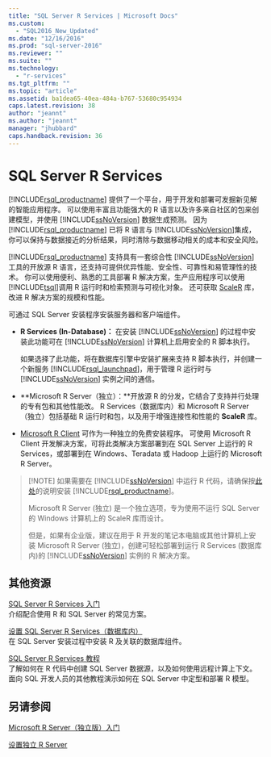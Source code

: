 ```yaml
---
title: "SQL Server R Services | Microsoft Docs"
ms.custom: 
  - "SQL2016_New_Updated"
ms.date: "12/16/2016"
ms.prod: "sql-server-2016"
ms.reviewer: ""
ms.suite: ""
ms.technology: 
  - "r-services"
ms.tgt_pltfrm: ""
ms.topic: "article"
ms.assetid: ba1dea65-40ea-484a-b767-53680c954934
caps.latest.revision: 38
author: "jeannt"
ms.author: "jeannt"
manager: "jhubbard"
caps.handback.revision: 36
---
```

# SQL Server R Services
  [!INCLUDE[rsql_productname](../../includes/rsql-productname-md.md)] 提供了一个平台，用于开发和部署可发掘新见解的智能应用程序。 可以使用丰富且功能强大的 R 语言以及许多来自社区的包来创建模型，并使用 [!INCLUDE[ssNoVersion](../../includes/ssnoversion-md.md)] 数据生成预测。 因为 [!INCLUDE[rsql_productname](../../includes/rsql-productname-md.md)] 已将 R 语言与 [!INCLUDE[ssNoVersion](../../includes/ssnoversion-md.md)]集成，你可以保持与数据接近的分析结果，同时清除与数据移动相关的成本和安全风险。  
  
 [!INCLUDE[rsql_productname](../../includes/rsql-productname-md.md)] 支持具有一套综合性 [!INCLUDE[ssNoVersion](../../includes/ssnoversion-md.md)] 工具的开放源 R 语言，还支持可提供优异性能、安全性、可靠性和易管理性的技术。 你可以使用便利、熟悉的工具部署 R 解决方案，生产应用程序可以使用 [!INCLUDE[tsql](../../includes/tsql-md.md)]调用 R 运行时和检索预测与可视化对象。 还可获取 [ScaleR](https://msdn.microsoft.com/microsoft-r/scaler/scaler) 库，改进 R 解决方案的规模和性能。  
  
可通过 SQL Server 安装程序安装服务器和客户端组件。  
  
+   **R Services (In-Database)：** 在安装 [!INCLUDE[ssNoVersion](../../includes/ssnoversion-md.md)] 的过程中安装此功能可在 [!INCLUDE[ssNoVersion](../../includes/ssnoversion-md.md)] 计算机上启用安全的 R 脚本执行。  
  
     如果选择了此功能，将在数据库引擎中安装扩展来支持 R 脚本执行，并创建一个新服务 [!INCLUDE[rsql_launchpad](../../includes/rsql-launchpad-md.md)]，用于管理 R 运行时与 [!INCLUDE[ssNoVersion](../../includes/ssnoversion-md.md)] 实例之间的通信。  
  
+   **Microsoft R Server（独立）：**开放源 R 的分发，它结合了支持并行处理的专有包和其他性能改。 R Services（数据库内）和 Microsoft R Server（独立）包括基础 R 运行时和包，以及用于增强连接性和性能的 **ScaleR** 库。 
  
+    [Microsoft R Client](https://msdn.microsoft.com/microsoft-r/index#mrc) 可作为一种独立的免费安装程序。  可使用 Microsoft R Client 开发解决方案，可将此类解决方案部署到在 SQL Server 上运行的 R Services，或部署到在 Windows、Teradata 或 Hadoop 上运行的 Microsoft R Server。 
     

  > [!NOTE] 如果需要在 [!INCLUDE[ssNoVersion](../../includes/ssnoversion-md.md)] 中运行 R 代码，请确保按[此处](../../advanced-analytics/r-services/set-up-sql-server-r-services-in-database.md)的说明安装 [!INCLUDE[rsql_productname](../../includes/rsql-productname-md.md)]。
  >  
  > Microsoft R Server \(独立\) 是一个独立选项，专为使用不运行 SQL Server 的 Windows 计算机上的 ScaleR 库而设计。 
>   
>  但是，如果有企业版，建议在用于 R 开发的笔记本电脑或其他计算机上安装 Microsoft R Server \(独立\)，创建可轻松部署到运行 R Services \(数据库内\)的 [!INCLUDE[ssNoVersion](../../includes/ssnoversion-md.md)] 实例的 R 解决方案。
  
## <a name="additional-resources"></a>其他资源  
  
 [SQL Server R Services 入门](../../advanced-analytics/r-services/getting-started-with-sql-server-r-services.md)   
 介绍配合使用 R 和 SQL Server 的常见方案。  
  
[设置 SQL Server R Services（数据库内）](../../advanced-analytics/r-services/set-up-sql-server-r-services-in-database.md)  
在 SQL Server 安装过程中安装 R 及关联的数据库组件。  
  
[SQL Server R Services 教程](../../advanced-analytics/r-services/sql-server-r-services-tutorials.md)  
了解如何在 R 代码中创建 SQL Server 数据源，以及如何使用远程计算上下文。 面向 SQL 开发人员的其他教程演示如何在 SQL Server 中定型和部署 R 模型。  
  
## <a name="see-also"></a>另请参阅  
  
 [Microsoft R Server（独立版）入门](../../advanced-analytics/r-services/getting-started-with-microsoft-r-server-standalone.md)  
 
 [设置独立 R Server](../../advanced-analytics/r-services/create-a-standalone-r-server.md) 
  